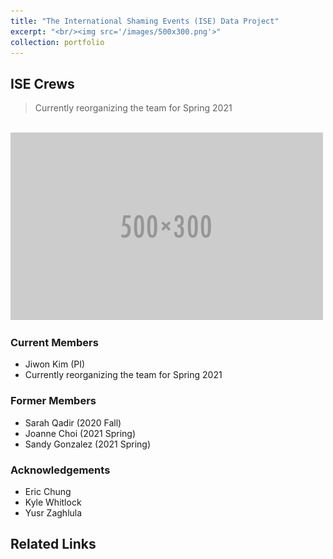 ```yaml
---
title: "The International Shaming Events (ISE) Data Project"
excerpt: "<br/><img src='/images/500x300.png'>"
collection: portfolio
---
```


## ISE Crews
> Currently reorganizing the team for Spring 2021

<br/><img src='/images/500x300.png'>

### Current Members
* Jiwon Kim (PI)
* Currently reorganizing the team for Spring 2021

### Former Members
* Sarah Qadir (2020 Fall)
* Joanne Choi (2021 Spring)
* Sandy Gonzalez (2021 Spring) 


### Acknowledgements
* Eric Chung
* Kyle Whitlock
* Yusr Zaghlula

## Related Links





